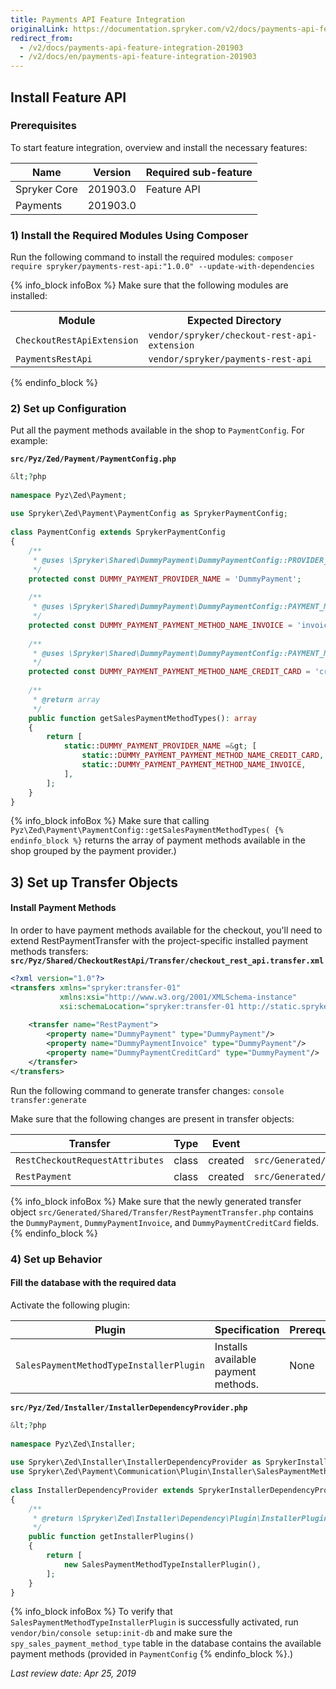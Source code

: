 ```yaml
---
title: Payments API Feature Integration
originalLink: https://documentation.spryker.com/v2/docs/payments-api-feature-integration-201903
redirect_from:
  - /v2/docs/payments-api-feature-integration-201903
  - /v2/docs/en/payments-api-feature-integration-201903
---
```


## Install Feature API
### Prerequisites
To start feature integration, overview and install the necessary features:


| Name |  Version|Required sub-feature  |
| --- | --- | --- |
|  Spryker Core| 201903.0 | Feature API |
| Payments | 201903.0 |  |

### 1)  Install the Required Modules Using Composer
Run the following command to install the required modules:
`composer require spryker/payments-rest-api:"1.0.0" --update-with-dependencies`

{% info_block infoBox %}
Make sure that the following modules are installed:<br><table><th>Module</th><th>Expected Directory</th><tr><td>`CheckoutRestApiExtension`</td><td>`vendor/spryker/checkout-rest-api-extension`</td></tr><tr><td>`PaymentsRestApi`</td><td>`vendor/spryker/payments-rest-api`</td></tr><tr></tr></table>
{% endinfo_block %}

### 2) Set up Configuration
Put all the payment methods available in the shop to `PaymentConfig`. For example:

**`src/Pyz/Zed/Payment/PaymentConfig.php`**
```php
&lt;?php
 
namespace Pyz\Zed\Payment;
 
use Spryker\Zed\Payment\PaymentConfig as SprykerPaymentConfig;
 
class PaymentConfig extends SprykerPaymentConfig
{
    /**
     * @uses \Spryker\Shared\DummyPayment\DummyPaymentConfig::PROVIDER_NAME
     */
    protected const DUMMY_PAYMENT_PROVIDER_NAME = 'DummyPayment';
 
    /**
     * @uses \Spryker\Shared\DummyPayment\DummyPaymentConfig::PAYMENT_METHOD_NAME_INVOICE
     */
    protected const DUMMY_PAYMENT_PAYMENT_METHOD_NAME_INVOICE = 'invoice';
 
    /**
     * @uses \Spryker\Shared\DummyPayment\DummyPaymentConfig::PAYMENT_METHOD_NAME_CREDIT_CARD
     */
    protected const DUMMY_PAYMENT_PAYMENT_METHOD_NAME_CREDIT_CARD = 'credit card';
 
    /**
     * @return array
     */
    public function getSalesPaymentMethodTypes(): array
    {
        return [
            static::DUMMY_PAYMENT_PROVIDER_NAME =&gt; [
                static::DUMMY_PAYMENT_PAYMENT_METHOD_NAME_CREDIT_CARD,
                static::DUMMY_PAYMENT_PAYMENT_METHOD_NAME_INVOICE,
            ],
        ];
    }
}
```
{% info_block infoBox %}
Make sure that calling `Pyz\Zed\Payment\PaymentConfig::getSalesPaymentMethodTypes(
{% endinfo_block %}` returns the array of payment methods available in the shop grouped by the payment provider.)

## 3) Set up Transfer Objects
#### Install Payment Methods
In order to have payment methods available for the checkout, you'll need to extend RestPaymentTransfer with the project-specific installed payment methods transfers:
**`src/Pyz/Shared/CheckoutRestApi/Transfer/checkout_rest_api.transfer.xml`**
```xml
<?xml version="1.0"?>
<transfers xmlns="spryker:transfer-01"
           xmlns:xsi="http://www.w3.org/2001/XMLSchema-instance"
           xsi:schemaLocation="spryker:transfer-01 http://static.spryker.com/transfer-01.xsd">
 
    <transfer name="RestPayment">
        <property name="DummyPayment" type="DummyPayment"/>
        <property name="DummyPaymentInvoice" type="DummyPayment"/>
        <property name="DummyPaymentCreditCard" type="DummyPayment"/>
    </transfer>
</transfers>
```

Run the following command to generate transfer changes:
`console transfer:generate`

Make sure that the following changes are present in transfer objects:

| Transfer | Type | Event | Path |
| --- | --- | --- | --- |
| `RestCheckoutRequestAttributes` | class |created  | `src/Generated/Shared/Transfer/RestCheckoutRequestAttributesTransfer.php` |
| `RestPayment` | class | created | `src/Generated/Shared/Transfer/RestPaymentTransfer.php` |

{% info_block infoBox %}
Make sure that the newly generated transfer object `src/Generated/Shared/Transfer/RestPaymentTransfer.php` contains the `DummyPayment`, `DummyPaymentInvoice`, and `DummyPaymentCreditCard` fields.
{% endinfo_block %}

### 4) Set up Behavior
#### Fill the database with the required data
Activate the following plugin:

| Plugin |Specification  | Prerequisites | Namespace |
| --- | --- | --- | --- |
| `SalesPaymentMethodTypeInstallerPlugin` | 	Installs available payment methods. | None | `Spryker\Zed\Payment\Communication\Plugin\Installer` |

**`src/Pyz/Zed/Installer/InstallerDependencyProvider.php`**
```php
&lt;?php
 
namespace Pyz\Zed\Installer;
 
use Spryker\Zed\Installer\InstallerDependencyProvider as SprykerInstallerDependencyProvider;
use Spryker\Zed\Payment\Communication\Plugin\Installer\SalesPaymentMethodTypeInstallerPlugin;
 
class InstallerDependencyProvider extends SprykerInstallerDependencyProvider
{
    /**
     * @return \Spryker\Zed\Installer\Dependency\Plugin\InstallerPluginInterface[]
     */
    public function getInstallerPlugins()
    {
        return [
            new SalesPaymentMethodTypeInstallerPlugin(),
        ];
    }
}
```

{% info_block infoBox %}
To verify that `SalesPaymentMethodTypeInstallerPlugin` is successfully activated, run `vendor/bin/console setup:init-db` and make sure the `spy_sales_payment_method_type` table in the database contains the available payment methods (provided in `PaymentConfig`
{% endinfo_block %}.)

_Last review date: Apr 25, 2019_ <!-- by Eugenia Poidenko and Dmitry Beirak -->
